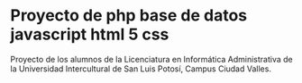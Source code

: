 # Proyecto de php base de datos javascript html 5 css
Proyecto de los alumnos de la Licenciatura en Informática Administrativa de la Universidad Intercultural de San Luis Potosí, Campus Ciudad Valles. 
